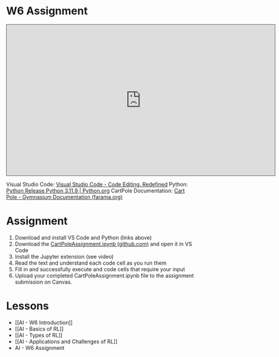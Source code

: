 
# W6 Assignment
<iframe src="https://egator.hosted.panopto.com/Panopto/Pages/Embed.aspx?id=f5441171-a6fe-4645-b322-b16801786de8&autoplay=false&offerviewer=true&showtitle=true&showbrand=true&captions=false&interactivity=all" height="405" width="720" style="border: 1px solid #464646;" allowfullscreen allow="autoplay" aria-label="Panopto Embedded Video Player" aria-description="RL CartPole Assignment" ></iframe>

Visual Studio Code: [Visual Studio Code - Code Editing. Redefined](https://code.visualstudio.com/)
Python: [Python Release Python 3.11.9 | Python.org](https://www.python.org/downloads/release/python-3119/)
CartPole Documentation: [Cart Pole - Gymnasium Documentation (farama.org)](https://gymnasium.farama.org/environments/classic_control/cart_pole/)

# Assignment

1. Download and install VS Code and Python (links above)
2. Download the <a href="https://github.com/kellerflint/Course-Resources/blob/hugo/content/AI-Files/CartPoleAssignment.ipynb">CartPoleAssignment.ipynb (github.com)</a> and open it in VS Code
3. Install the Jupyter extension (see video)
4. Read the text and understand each code cell as you run them
5. Fill in and successfully execute and code cells that require your input
6. Upload your completed CartPoleAssignment.ipynb file to the assignment submission on Canvas.

# Lessons
- [[AI - W6 Introduction]]
- [[AI - Basics of RL]]
- [[AI - Types of RL]]
- [[AI - Applications and Challenges of RL]]
- AI - W6 Assignment